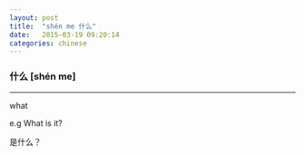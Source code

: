 ```yaml
---
layout: post
title:  "shén me 什么"
date:   2015-03-19 09:20:14
categories: chinese
---
```

### 什么 [shén me]
-----------

what

e.g  What is it?

  是什么？
